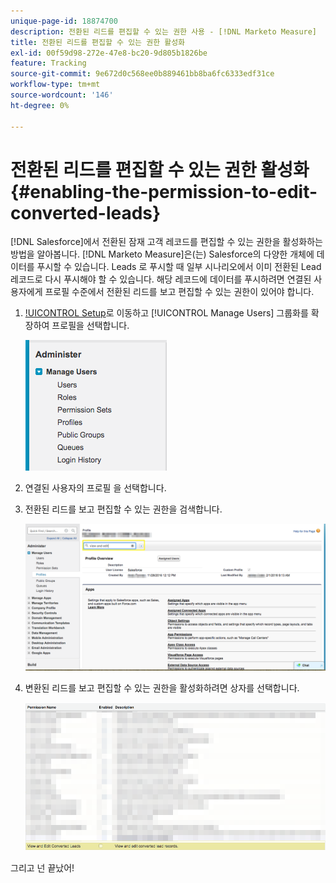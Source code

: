 ```yaml
---
unique-page-id: 18874700
description: 전환된 리드를 편집할 수 있는 권한 사용 - [!DNL Marketo Measure]
title: 전환된 리드를 편집할 수 있는 권한 활성화
exl-id: 00f59d98-272e-47e8-bc20-9d805b1826be
feature: Tracking
source-git-commit: 9e672d0c568ee0b889461bb8ba6fc6333edf31ce
workflow-type: tm+mt
source-wordcount: '146'
ht-degree: 0%

---
```


# 전환된 리드를 편집할 수 있는 권한 활성화 {#enabling-the-permission-to-edit-converted-leads}

[!DNL Salesforce]에서 전환된 잠재 고객 레코드를 편집할 수 있는 권한을 활성화하는 방법을 알아봅니다. [!DNL Marketo Measure]은(는) Salesforce의 다양한 개체에 데이터를 푸시할 수 있습니다. Leads 로 푸시할 때 일부 시나리오에서 이미 전환된 Lead 레코드로 다시 푸시해야 할 수 있습니다. 해당 레코드에 데이터를 푸시하려면 연결된 사용자에게 프로필 수준에서 전환된 리드를 보고 편집할 수 있는 권한이 있어야 합니다.

1. [!UICONTROL Setup](으)로 이동하고 [!UICONTROL Manage Users] 그룹화를 확장하여 프로필을 선택합니다.

   ![](assets/1-2.png)

1. 연결된 사용자의 프로필 을 선택합니다.

1. 전환된 리드를 보고 편집할 수 있는 권한을 검색합니다.

   ![](assets/2-1.png)

1. 변환된 리드를 보고 편집할 수 있는 권한을 활성화하려면 상자를 선택합니다.

   ![](assets/3-1.png)

그리고 넌 끝났어!
